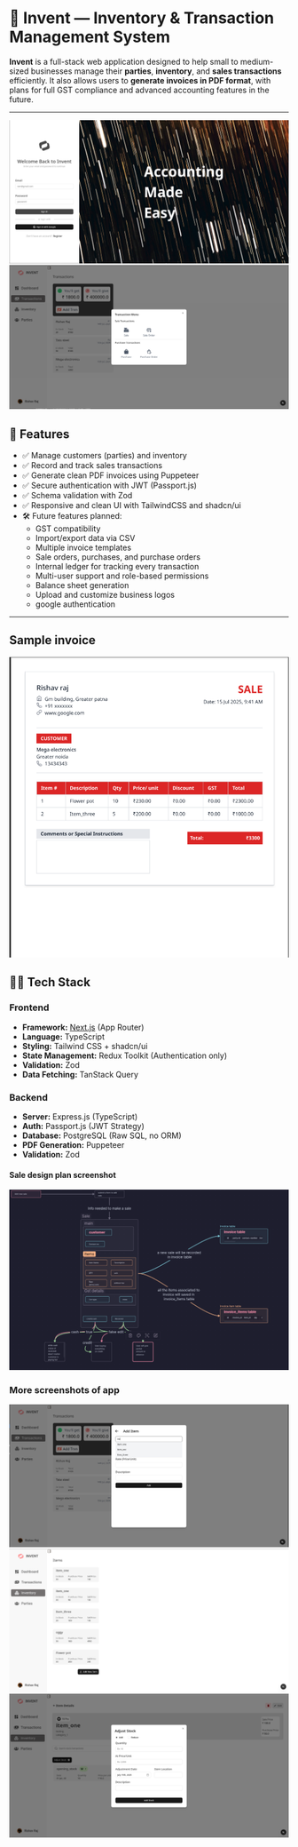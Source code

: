 # 🧾 Invent — Inventory & Transaction Management System

**Invent** is a full-stack web application designed to help small to medium-sized businesses manage their **parties**, **inventory**, and **sales transactions** efficiently. It also allows users to **generate invoices in PDF format**, with plans for full GST compliance and advanced accounting features in the future.

---

<img src="screenshots/1.png" alt="auth-screen"/>
<img src="screenshots/2.png" alt="auth-screen"/>

## 🚀 Features

- ✅ Manage customers (parties) and inventory
- ✅ Record and track sales transactions
- ✅ Generate clean PDF invoices using Puppeteer
- ✅ Secure authentication with JWT (Passport.js)
- ✅ Schema validation with Zod
- ✅ Responsive and clean UI with TailwindCSS and shadcn/ui
- 🛠️ Future features planned:
  - GST compatibility
  - Import/export data via CSV
  - Multiple invoice templates
  - Sale orders, purchases, and purchase orders
  - Internal ledger for tracking every transaction
  - Multi-user support and role-based permissions
  - Balance sheet generation
  - Upload and customize business logos
  - google authentication

---

## Sample invoice

<img src="screenshots/invoice.png" alt="auth-screen"/>

## 🧑‍💻 Tech Stack

### Frontend

- **Framework:** [Next.js](https://nextjs.org/) (App Router)
- **Language:** TypeScript
- **Styling:** Tailwind CSS + shadcn/ui
- **State Management:** Redux Toolkit (Authentication only)
- **Validation:** Zod
- **Data Fetching:** TanStack Query

### Backend

- **Server:** Express.js (TypeScript)
- **Auth:** Passport.js (JWT Strategy)
- **Database:** PostgreSQL (Raw SQL, no ORM)
- **PDF Generation:** Puppeteer
- **Validation:** Zod

#### Sale design plan screenshot

<img src="screenshots/6.png" alt="auth-screen"/>

### More screenshots of app

<img src="screenshots/3.png" alt="auth-screen"/>
<img src="screenshots/4.png" alt="auth-screen"/>
<img src="screenshots/5.png" alt="auth-screen"/>

